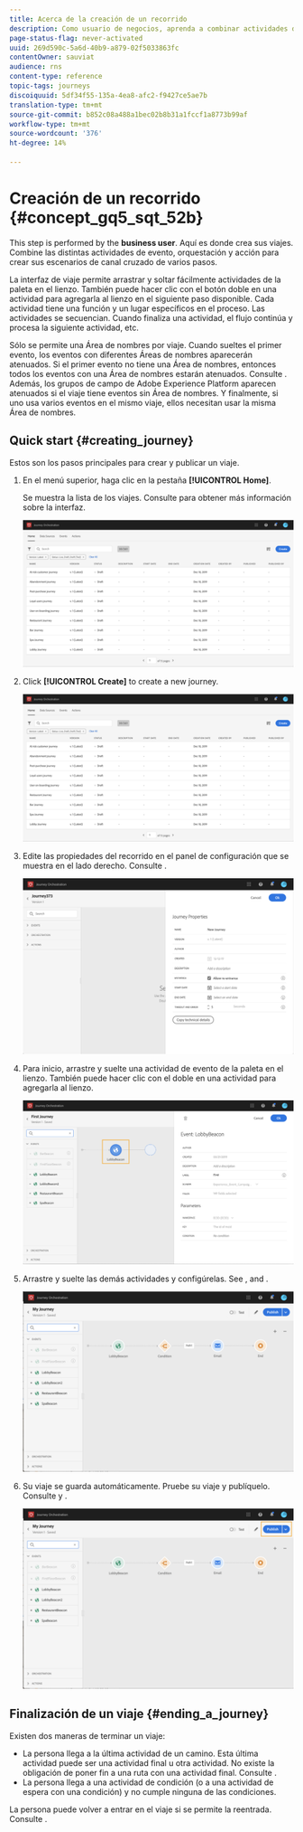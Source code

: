 ```yaml
---
title: Acerca de la creación de un recorrido
description: Como usuario de negocios, aprenda a combinar actividades de evento, orquestación y acción para construir un viaje.
page-status-flag: never-activated
uuid: 269d590c-5a6d-40b9-a879-02f5033863fc
contentOwner: sauviat
audience: rns
content-type: reference
topic-tags: journeys
discoiquuid: 5df34f55-135a-4ea8-afc2-f9427ce5ae7b
translation-type: tm+mt
source-git-commit: b852c08a488a1bec02b8b31a1fccf1a8773b99af
workflow-type: tm+mt
source-wordcount: '376'
ht-degree: 14%

---
```




# Creación de un recorrido {#concept_gq5_sqt_52b}

This step is performed by the **business user**. Aquí es donde crea sus viajes. Combine las distintas actividades de evento, orquestación y acción para crear sus escenarios de canal cruzado de varios pasos.

La interfaz de viaje permite arrastrar y soltar fácilmente actividades de la paleta en el lienzo. También puede hacer clic con el botón doble en una actividad para agregarla al lienzo en el siguiente paso disponible. Cada actividad tiene una función y un lugar específicos en el proceso. Las actividades se secuencian. Cuando finaliza una actividad, el flujo continúa y procesa la siguiente actividad, etc.

Sólo se permite una Área de nombres por viaje. Cuando sueltes el primer evento, los eventos con diferentes Áreas de nombres aparecerán atenuados. Si el primer evento no tiene una Área de nombres, entonces todos los eventos con una Área de nombres estarán atenuados. Consulte [](../event/selecting-the-namespace.md). Además, los grupos de campo de Adobe Experience Platform aparecen atenuados si el viaje tiene eventos sin Área de nombres. Y finalmente, si uno usa varios eventos en el mismo viaje, ellos necesitan usar la misma Área de nombres.

## Quick start {#creating_journey}

Estos son los pasos principales para crear y publicar un viaje.

1. En el menú superior, haga clic en la pestaña **[!UICONTROL Home]**.

   Se muestra la lista de los viajes. Consulte [](../building-journeys/using-the-journey-designer.md) para obtener más información sobre la interfaz.

   ![](../assets/journey30.png)

1. Click **[!UICONTROL Create]** to create a new journey.

   ![](../assets/journey31.png)

1. Edite las propiedades del recorrido en el panel de configuración que se muestra en el lado derecho. Consulte [](../building-journeys/changing-properties.md).

   ![](../assets/journey32.png)

1. Para inicio, arrastre y suelte una actividad de evento de la paleta en el lienzo. También puede hacer clic con el doble en una actividad para agregarla al lienzo.

   ![](../assets/journey33.png)

1. Arrastre y suelte las demás actividades y configúrelas. See [](../building-journeys/event-activities.md), [](../building-journeys/about-orchestration-activities.md) and [](../building-journeys/about-action-activities.md).

   ![](../assets/journey34.png)

1. Su viaje se guarda automáticamente. Pruebe su viaje y publíquelo. Consulte [](../building-journeys/testing-the-journey.md) y [](../building-journeys/publishing-the-journey.md).

   ![](../assets/journey36.png)

## Finalización de un viaje {#ending_a_journey}

Existen dos maneras de terminar un viaje:

* La persona llega a la última actividad de un camino. Esta última actividad puede ser una actividad final u otra actividad. No existe la obligación de poner fin a una ruta con una actividad final. Consulte [](../building-journeys/end-activity.md).
* La persona llega a una actividad de condición (o a una actividad de espera con una condición) y no cumple ninguna de las condiciones.

La persona puede volver a entrar en el viaje si se permite la reentrada. Consulte [](../building-journeys/changing-properties.md).
